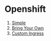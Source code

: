 # Openshift

1. [Simple](./simple/README.md)
2. [Bring Your Own](./bring-your-own/README.md)
3. [Custom Ingress](./custom-ingress/README.md)
